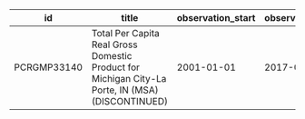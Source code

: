 | id          | title                                                                                            | observation_start   | observation_end   |
|-------------|--------------------------------------------------------------------------------------------------|---------------------|-------------------|
| PCRGMP33140 | Total Per Capita Real Gross Domestic Product for Michigan City-La Porte, IN (MSA) (DISCONTINUED) | 2001-01-01          | 2017-01-01        |